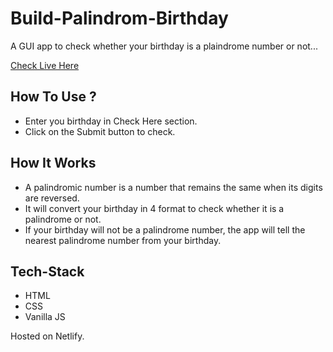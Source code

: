 # Build-Palindrom-Birthday
A GUI app to check whether your birthday is a plaindrome number or not...

[Check Live Here](https://palindrome-birth-jeetsdev.netlify.app/)

## How To Use ?

- Enter you birthday in Check Here section.
- Click on the Submit button to check.

## How It Works 

- A palindromic number is a number that remains the same when its digits are reversed. 
- It will convert your birthday in 4 format to check whether it is a palindrome or not.
- If your birthday will not be a palindrome number, the app will tell the nearest palindrome number from your birthday.

## Tech-Stack

- HTML
- CSS
- Vanilla JS

Hosted on Netlify.
